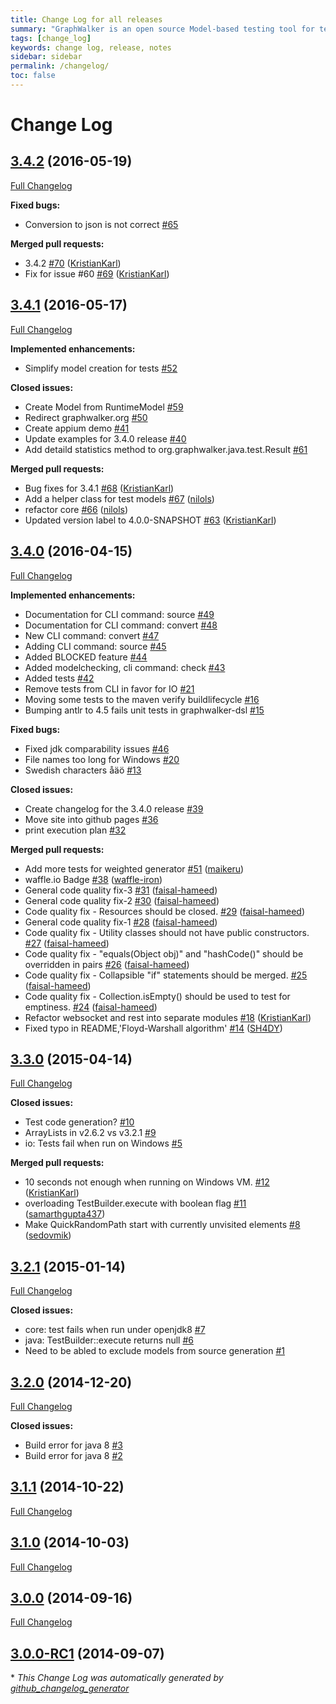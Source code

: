 ```yaml
---
title: Change Log for all releases
summary: "GraphWalker is an open source Model-based testing tool for test automation. Latest release is 3.4.0, the change log and release notes is found here."
tags: [change_log]
keywords: change log, release, notes
sidebar: sidebar
permalink: /changelog/
toc: false
---
```


# Change Log

## [3.4.2](https://github.com/graphwalker/graphwalker-project/tree/3.4.2) (2016-05-19)

[Full Changelog](https://github.com/graphwalker/graphwalker-project/compare/5fa5c7b28019f377e0cf7fbf3c913961c3c93ee4...56bbe6ffa80efa11140fcac5a844df95dad03118)

**Fixed bugs:**

- Conversion to json is not correct [\#65](https://github.com/GraphWalker/graphwalker-project/issues/65)

**Merged pull requests:**

- 3.4.2 [\#70](https://github.com/GraphWalker/graphwalker-project/pull/70) ([KristianKarl](https://github.com/KristianKarl))
- Fix for issue \#60 [\#69](https://github.com/GraphWalker/graphwalker-project/pull/69) ([KristianKarl](https://github.com/KristianKarl))

## [3.4.1](https://github.com/graphwalker/graphwalker-project/tree/3.4.1) (2016-05-17)
[Full Changelog](https://github.com/graphwalker/graphwalker-project/compare/3.4.0...3.4.1)

**Implemented enhancements:**

- Simplify model creation for tests [\#52](https://github.com/GraphWalker/graphwalker-project/issues/52)

**Closed issues:**

- Create Model from RuntimeModel [\#59](https://github.com/GraphWalker/graphwalker-project/issues/59)
- Redirect graphwalker.org [\#50](https://github.com/GraphWalker/graphwalker-project/issues/50)
- Create appium demo [\#41](https://github.com/GraphWalker/graphwalker-project/issues/41)
- Update examples for 3.4.0 release [\#40](https://github.com/GraphWalker/graphwalker-project/issues/40)
- Add detaild statistics method to org.graphwalker.java.test.Result [\#61](https://github.com/GraphWalker/graphwalker-project/issues/61)

**Merged pull requests:**

- Bug fixes for 3.4.1 [\#68](https://github.com/GraphWalker/graphwalker-project/pull/68) ([KristianKarl](https://github.com/KristianKarl))
- Add a helper class for test models [\#67](https://github.com/GraphWalker/graphwalker-project/pull/67) ([nilols](https://github.com/nilols))
- refactor core [\#66](https://github.com/GraphWalker/graphwalker-project/pull/66) ([nilols](https://github.com/nilols))
- Updated version label to 4.0.0-SNAPSHOT [\#63](https://github.com/GraphWalker/graphwalker-project/pull/63) ([KristianKarl](https://github.com/KristianKarl))

## [3.4.0](https://github.com/graphwalker/graphwalker-project/tree/3.4.0) (2016-04-15)
[Full Changelog](https://github.com/graphwalker/graphwalker-project/compare/3.3.0...3.4.0)

**Implemented enhancements:**

- Documentation for CLI command: source [\#49](https://github.com/GraphWalker/graphwalker-project/issues/49)
- Documentation for CLI command: convert [\#48](https://github.com/GraphWalker/graphwalker-project/issues/48)
- New CLI command: convert [\#47](https://github.com/GraphWalker/graphwalker-project/issues/47)
- Adding CLI command: source [\#45](https://github.com/GraphWalker/graphwalker-project/issues/45)
- Added BLOCKED feature [\#44](https://github.com/GraphWalker/graphwalker-project/issues/44)
- Added modelchecking, cli command: check [\#43](https://github.com/GraphWalker/graphwalker-project/issues/43)
- Added tests [\#42](https://github.com/GraphWalker/graphwalker-project/issues/42)
- Remove tests from CLI in favor for IO [\#21](https://github.com/GraphWalker/graphwalker-project/issues/21)
- Moving some tests to the maven verify buildlifecycle  [\#16](https://github.com/GraphWalker/graphwalker-project/issues/16)
- Bumping antlr to 4.5 fails unit tests in graphwalker-dsl [\#15](https://github.com/GraphWalker/graphwalker-project/issues/15)

**Fixed bugs:**

- Fixed  jdk comparability issues [\#46](https://github.com/GraphWalker/graphwalker-project/issues/46)
- File names too long for Windows [\#20](https://github.com/GraphWalker/graphwalker-project/issues/20)
- Swedish characters åäö [\#13](https://github.com/GraphWalker/graphwalker-project/issues/13)

**Closed issues:**

- Create changelog for the 3.4.0 release [\#39](https://github.com/GraphWalker/graphwalker-project/issues/39)
- Move site into github pages [\#36](https://github.com/GraphWalker/graphwalker-project/issues/36)
- print execution plan [\#32](https://github.com/GraphWalker/graphwalker-project/issues/32)

**Merged pull requests:**

- Add more tests for weighted generator [\#51](https://github.com/GraphWalker/graphwalker-project/pull/51) ([maikeru](https://github.com/maikeru))
- waffle.io Badge [\#38](https://github.com/GraphWalker/graphwalker-project/pull/38) ([waffle-iron](https://github.com/waffle-iron))
- General code quality fix-3 [\#31](https://github.com/GraphWalker/graphwalker-project/pull/31) ([faisal-hameed](https://github.com/faisal-hameed))
- General code quality fix-2 [\#30](https://github.com/GraphWalker/graphwalker-project/pull/30) ([faisal-hameed](https://github.com/faisal-hameed))
- Code quality fix - Resources should be closed. [\#29](https://github.com/GraphWalker/graphwalker-project/pull/29) ([faisal-hameed](https://github.com/faisal-hameed))
- General code quality fix-1 [\#28](https://github.com/GraphWalker/graphwalker-project/pull/28) ([faisal-hameed](https://github.com/faisal-hameed))
- Code quality fix - Utility classes should not have public constructors. [\#27](https://github.com/GraphWalker/graphwalker-project/pull/27) ([faisal-hameed](https://github.com/faisal-hameed))
- Code quality fix - "equals\(Object obj\)" and "hashCode\(\)" should be overridden in pairs [\#26](https://github.com/GraphWalker/graphwalker-project/pull/26) ([faisal-hameed](https://github.com/faisal-hameed))
- Code quality fix - Collapsible "if" statements should be merged.  [\#25](https://github.com/GraphWalker/graphwalker-project/pull/25) ([faisal-hameed](https://github.com/faisal-hameed))
- Code quality fix - Collection.isEmpty\(\) should be used to test for emptiness. [\#24](https://github.com/GraphWalker/graphwalker-project/pull/24) ([faisal-hameed](https://github.com/faisal-hameed))
- Refactor websocket and rest into separate  modules [\#18](https://github.com/GraphWalker/graphwalker-project/pull/18) ([KristianKarl](https://github.com/KristianKarl))
- Fixed typo in README,'Floyd-Warshall algorithm' [\#14](https://github.com/GraphWalker/graphwalker-project/pull/14) ([SH4DY](https://github.com/SH4DY))

## [3.3.0](https://github.com/graphwalker/graphwalker-project/tree/3.3.0) (2015-04-14)
[Full Changelog](https://github.com/graphwalker/graphwalker-project/compare/3.2.1...3.3.0)

**Closed issues:**

- Test code generation? [\#10](https://github.com/GraphWalker/graphwalker-project/issues/10)
- ArrayLists in v2.6.2 vs v3.2.1 [\#9](https://github.com/GraphWalker/graphwalker-project/issues/9)
- io: Tests fail when run on Windows [\#5](https://github.com/GraphWalker/graphwalker-project/issues/5)

**Merged pull requests:**

- 10 seconds not enough when running on Windows VM. [\#12](https://github.com/GraphWalker/graphwalker-project/pull/12) ([KristianKarl](https://github.com/KristianKarl))
- overloading TestBuilder.execute with boolean flag [\#11](https://github.com/GraphWalker/graphwalker-project/pull/11) ([samarthgupta437](https://github.com/samarthgupta437))
- Make QuickRandomPath start with currently unvisited elements [\#8](https://github.com/GraphWalker/graphwalker-project/pull/8) ([sedovmik](https://github.com/sedovmik))

## [3.2.1](https://github.com/graphwalker/graphwalker-project/tree/3.2.1) (2015-01-14)
[Full Changelog](https://github.com/graphwalker/graphwalker-project/compare/3.2.0...3.2.1)

**Closed issues:**

- core: test fails when run under openjdk8 [\#7](https://github.com/GraphWalker/graphwalker-project/issues/7)
- java: TestBuilder::execute returns null [\#6](https://github.com/GraphWalker/graphwalker-project/issues/6)
- Need to be abled to exclude models from source generation [\#1](https://github.com/GraphWalker/graphwalker-project/issues/1)

## [3.2.0](https://github.com/graphwalker/graphwalker-project/tree/3.2.0) (2014-12-20)
[Full Changelog](https://github.com/graphwalker/graphwalker-project/compare/3.1.1...3.2.0)

**Closed issues:**

- Build error for java 8 [\#3](https://github.com/GraphWalker/graphwalker-project/issues/3)
- Build error for java 8 [\#2](https://github.com/GraphWalker/graphwalker-project/issues/2)

## [3.1.1](https://github.com/graphwalker/graphwalker-project/tree/3.1.1) (2014-10-22)
[Full Changelog](https://github.com/graphwalker/graphwalker-project/compare/3.1.0...3.1.1)

## [3.1.0](https://github.com/graphwalker/graphwalker-project/tree/3.1.0) (2014-10-03)
[Full Changelog](https://github.com/graphwalker/graphwalker-project/compare/3.0.0...3.1.0)

## [3.0.0](https://github.com/graphwalker/graphwalker-project/tree/3.0.0) (2014-09-16)
[Full Changelog](https://github.com/graphwalker/graphwalker-project/compare/3.0.0-RC1...3.0.0)

## [3.0.0-RC1](https://github.com/graphwalker/graphwalker-project/tree/3.0.0-RC1) (2014-09-07)


\* *This Change Log was automatically generated by [github_changelog_generator](https://github.com/skywinder/Github-Changelog-Generator)*
